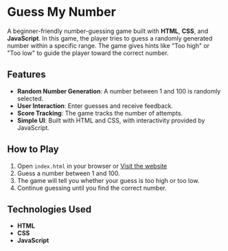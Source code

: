 # Guess My Number

A beginner-friendly number-guessing game built with **HTML**, **CSS**, and **JavaScript**. In this game, the player tries to guess a randomly generated number within a specific range. The game gives hints like "Too high" or "Too low" to guide the player toward the correct number.

## Features

- **Random Number Generation**: A number between 1 and 100 is randomly selected.
- **User Interaction**: Enter guesses and receive feedback.
- **Score Tracking**: The game tracks the number of attempts.
- **Simple UI**: Built with HTML and CSS, with interactivity provided by JavaScript.

## How to Play

1. Open `index.html` in your browser or [Visit the website](https://hanafood.netlify.app/)
2. Guess a number between 1 and 100.
3. The game will tell you whether your guess is too high or too low.
4. Continue guessing until you find the correct number.

## Technologies Used

- **HTML**
- **CSS**
- **JavaScript**

  
